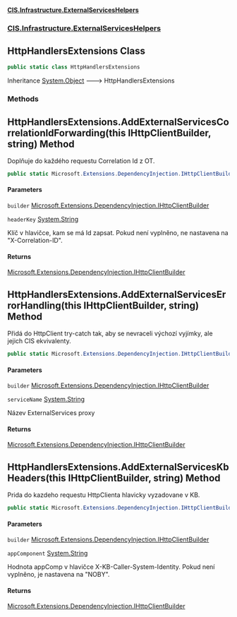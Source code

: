 #### [CIS.Infrastructure.ExternalServicesHelpers](index.md 'index')
### [CIS.Infrastructure.ExternalServicesHelpers](CIS.Infrastructure.ExternalServicesHelpers.md 'CIS.Infrastructure.ExternalServicesHelpers')

## HttpHandlersExtensions Class

```csharp
public static class HttpHandlersExtensions
```

Inheritance [System.Object](https://docs.microsoft.com/en-us/dotnet/api/System.Object 'System.Object') &#129106; HttpHandlersExtensions
### Methods

<a name='CIS.Infrastructure.ExternalServicesHelpers.HttpHandlersExtensions.AddExternalServicesCorrelationIdForwarding(thisMicrosoft.Extensions.DependencyInjection.IHttpClientBuilder,string)'></a>

## HttpHandlersExtensions.AddExternalServicesCorrelationIdForwarding(this IHttpClientBuilder, string) Method

Doplňuje do každého requestu Correlation Id z OT.

```csharp
public static Microsoft.Extensions.DependencyInjection.IHttpClientBuilder AddExternalServicesCorrelationIdForwarding(this Microsoft.Extensions.DependencyInjection.IHttpClientBuilder builder, string? headerKey=null);
```
#### Parameters

<a name='CIS.Infrastructure.ExternalServicesHelpers.HttpHandlersExtensions.AddExternalServicesCorrelationIdForwarding(thisMicrosoft.Extensions.DependencyInjection.IHttpClientBuilder,string).builder'></a>

`builder` [Microsoft.Extensions.DependencyInjection.IHttpClientBuilder](https://docs.microsoft.com/en-us/dotnet/api/Microsoft.Extensions.DependencyInjection.IHttpClientBuilder 'Microsoft.Extensions.DependencyInjection.IHttpClientBuilder')

<a name='CIS.Infrastructure.ExternalServicesHelpers.HttpHandlersExtensions.AddExternalServicesCorrelationIdForwarding(thisMicrosoft.Extensions.DependencyInjection.IHttpClientBuilder,string).headerKey'></a>

`headerKey` [System.String](https://docs.microsoft.com/en-us/dotnet/api/System.String 'System.String')

Klíč v hlavičce, kam se má Id zapsat. Pokud není vyplněno, ne nastavena na "X-Correlation-ID".

#### Returns
[Microsoft.Extensions.DependencyInjection.IHttpClientBuilder](https://docs.microsoft.com/en-us/dotnet/api/Microsoft.Extensions.DependencyInjection.IHttpClientBuilder 'Microsoft.Extensions.DependencyInjection.IHttpClientBuilder')

<a name='CIS.Infrastructure.ExternalServicesHelpers.HttpHandlersExtensions.AddExternalServicesErrorHandling(thisMicrosoft.Extensions.DependencyInjection.IHttpClientBuilder,string)'></a>

## HttpHandlersExtensions.AddExternalServicesErrorHandling(this IHttpClientBuilder, string) Method

Přidá do HttpClient try-catch tak, aby se nevraceli výchozí vyjímky, ale jejich CIS ekvivalenty.

```csharp
public static Microsoft.Extensions.DependencyInjection.IHttpClientBuilder AddExternalServicesErrorHandling(this Microsoft.Extensions.DependencyInjection.IHttpClientBuilder builder, string serviceName);
```
#### Parameters

<a name='CIS.Infrastructure.ExternalServicesHelpers.HttpHandlersExtensions.AddExternalServicesErrorHandling(thisMicrosoft.Extensions.DependencyInjection.IHttpClientBuilder,string).builder'></a>

`builder` [Microsoft.Extensions.DependencyInjection.IHttpClientBuilder](https://docs.microsoft.com/en-us/dotnet/api/Microsoft.Extensions.DependencyInjection.IHttpClientBuilder 'Microsoft.Extensions.DependencyInjection.IHttpClientBuilder')

<a name='CIS.Infrastructure.ExternalServicesHelpers.HttpHandlersExtensions.AddExternalServicesErrorHandling(thisMicrosoft.Extensions.DependencyInjection.IHttpClientBuilder,string).serviceName'></a>

`serviceName` [System.String](https://docs.microsoft.com/en-us/dotnet/api/System.String 'System.String')

Název ExternalServices proxy

#### Returns
[Microsoft.Extensions.DependencyInjection.IHttpClientBuilder](https://docs.microsoft.com/en-us/dotnet/api/Microsoft.Extensions.DependencyInjection.IHttpClientBuilder 'Microsoft.Extensions.DependencyInjection.IHttpClientBuilder')

<a name='CIS.Infrastructure.ExternalServicesHelpers.HttpHandlersExtensions.AddExternalServicesKbHeaders(thisMicrosoft.Extensions.DependencyInjection.IHttpClientBuilder,string)'></a>

## HttpHandlersExtensions.AddExternalServicesKbHeaders(this IHttpClientBuilder, string) Method

Prida do kazdeho requestu HttpClienta hlavicky vyzadovane v KB.

```csharp
public static Microsoft.Extensions.DependencyInjection.IHttpClientBuilder AddExternalServicesKbHeaders(this Microsoft.Extensions.DependencyInjection.IHttpClientBuilder builder, string? appComponent=null);
```
#### Parameters

<a name='CIS.Infrastructure.ExternalServicesHelpers.HttpHandlersExtensions.AddExternalServicesKbHeaders(thisMicrosoft.Extensions.DependencyInjection.IHttpClientBuilder,string).builder'></a>

`builder` [Microsoft.Extensions.DependencyInjection.IHttpClientBuilder](https://docs.microsoft.com/en-us/dotnet/api/Microsoft.Extensions.DependencyInjection.IHttpClientBuilder 'Microsoft.Extensions.DependencyInjection.IHttpClientBuilder')

<a name='CIS.Infrastructure.ExternalServicesHelpers.HttpHandlersExtensions.AddExternalServicesKbHeaders(thisMicrosoft.Extensions.DependencyInjection.IHttpClientBuilder,string).appComponent'></a>

`appComponent` [System.String](https://docs.microsoft.com/en-us/dotnet/api/System.String 'System.String')

Hodnota appComp v hlavičce X-KB-Caller-System-Identity. Pokud není vyplněno, je nastavena na "NOBY".

#### Returns
[Microsoft.Extensions.DependencyInjection.IHttpClientBuilder](https://docs.microsoft.com/en-us/dotnet/api/Microsoft.Extensions.DependencyInjection.IHttpClientBuilder 'Microsoft.Extensions.DependencyInjection.IHttpClientBuilder')